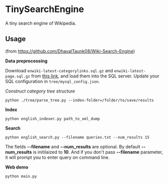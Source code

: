 # TinySearchEngine
A tiny search engine of Wikipedia.

## Usage
(from https://github.com/DhavalTaunk08/Wiki-Search-Engine)

**Data preprocessing**

Download `enwiki-latest-categorylinks.sql.gz` and `enwiki-latest-page.sql.gz` from [this link](https://dumps.wikimedia.org/enwiki/latest/), and load them into the SQL server. Update your SQL configuration in `tree/mysql_config.json`.

*Construct category tree structure*

~~~shell
python ./tree/parse_tree.py --index-folder=/folder/to/save/results
~~~

**Index**

```shell
python english_indexer.py path_to_xml_dump
```

**Search**
```shell
python english_search.py --filename queries.txt --num_results 15
```
The fields **--filename** and **--num_results** are optional. By default **--num_results** is initilaized to **10**. And if you don't pass **--filename** parameter, it will prompt you to enter query on command line.

**Web demo**

~~~shell
python main.py
~~~

